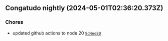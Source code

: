 ## Congatudo nightly (2024-05-01T02:36:20.373Z)

### Chores

- updated github actions to node 20 [`9d4ee80`](https://github.com/congatudo/Congatudo/commit/9d4ee809ca0c1cbb640d54dd0c92b02eaad8788e)

